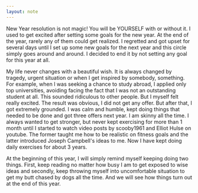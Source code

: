 ```yaml
---
layout: note
---
```


New Year resolution is not magic! You will be YOURSELF with or without it. I
used to get excited after setting some goals for the new year. At the end of
the year, rarely any of them could get realized. I regretted and got upset for
several days until I set up some new goals for the next year and this circle
simply goes around and around. I decided to end it by not setting any goal for
this year at all.

My life never changes with a beautiful wish. It is always changed by tragedy,
urgent situation or when I get inspired by somebody, something. For example,
when I was seeking a chance to study abroad, I applied only top universities,
avoiding facing the fact that I was not an outstanding student at all. This
sounded ridiculous to other people. But I myself felt really excited. The
result was obvious, I did not get any offer. But after that, I got extremely
grounded. I was calm and humble, kept doing things that needed to be done and
got three offers next year.  I am skinny all the time. I always wanted to get
stronger, but never kept exercising for more than 1 month until I started to
watch video posts by scooby1961 and Elliot Hulse on youtube. The former taught
me how to be realistic on fitness goals and the latter introduced Joseph
Campbell's ideas to me. Now I have kept doing daily exercises for about 3
years.

At the beginning of this year, I will simply remind myself keeping doing two
things. First, keep reading no matter how busy I am to get exposed to wise
ideas and secondly, keep throwing myself into uncomfortable situation to get my
butt chased by dogs all the time. And we will see how things turn out at the
end of this year.

